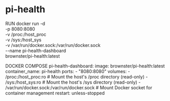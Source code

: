 # pi-health
RUN
docker run -d \
-p 8080:8080 \
-v /proc:/host_proc \
-v /sys:/host_sys \
-v /var/run/docker.sock:/var/run/docker.sock \
--name pi-health-dashboard \
brownster/pi-health:latest


DOCKER COMPOSE
pi-health-dashboard:
  image: brownster/pi-health:latest
  container_name: pi-health
  ports:
    - "8080:8080"
  volumes:
    - /proc:/host_proc:ro        # Mount the host's /proc directory (read-only)
    - /sys:/host_sys:ro          # Mount the host's /sys directory (read-only)
    - /var/run/docker.sock:/var/run/docker.sock # Mount Docker socket for container management
  restart: unless-stopped
